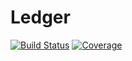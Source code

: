 # Ledger

[![Build Status](https://github.com/workingdoge/Ledger.jl/actions/workflows/CI.yml/badge.svg?branch=main)](https://github.com/workingdoge/Ledger.jl/actions/workflows/CI.yml?query=branch%3Amain)
[![Coverage](https://codecov.io/gh/workingdoge/Ledger.jl/branch/main/graph/badge.svg)](https://codecov.io/gh/workingdoge/Ledger.jl)
